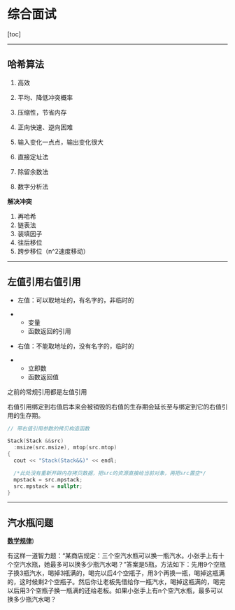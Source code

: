 # 综合面试

[toc]

------

## 哈希算法

1. 高效
2. 平均、降低冲突概率
3. 压缩性，节省内存
4. 正向快速、逆向困难
5. 输入变化一点点，输出变化很大



1. 直接定址法
2. 除留余数法
3. 数字分析法

**解决冲突**

1. 再哈希
2. 链表法
3. 装填因子
4. 往后移位
5. 跨步移位（n^2速度移动）

------

## 左值引用右值引用

- 左值：可以取地址的，有名字的，非临时的

- - 变量
  - 函数返回的引用

- 右值：不能取地址的，没有名字的，临时的

- - 立即数
  - 函数返回值

之前的常规引用都是左值引用

右值引用绑定到右值后本来会被销毁的右值的生存期会延长至与绑定到它的右值引用的生存期。

```C++
// 带右值引用参数的拷贝构造函数

Stack(Stack &&src)
  :msize(src.msize), mtop(src.mtop)
{
  cout << "Stack(Stack&&)" << endl;

  /*此处没有重新开辟内存拷贝数据，把src的资源直接给当前对象，再把src置空*/
  mpstack = src.mpstack;  
  src.mpstack = nullptr;
}
```

------

## 汽水瓶问题

[**数学规律**](https://www.cnblogs.com/kovu/p/7260797.html))

有这样一道智力题：“某商店规定：三个空汽水瓶可以换一瓶汽水。小张手上有十个空汽水瓶，她最多可以换多少瓶汽水喝？”答案是5瓶，方法如下：先用9个空瓶子换3瓶汽水，喝掉3瓶满的，喝完以后4个空瓶子，用3个再换一瓶，喝掉这瓶满的，这时候剩2个空瓶子。然后你让老板先借给你一瓶汽水，喝掉这瓶满的，喝完以后用3个空瓶子换一瓶满的还给老板。如果小张手上有n个空汽水瓶，最多可以换多少瓶汽水喝？